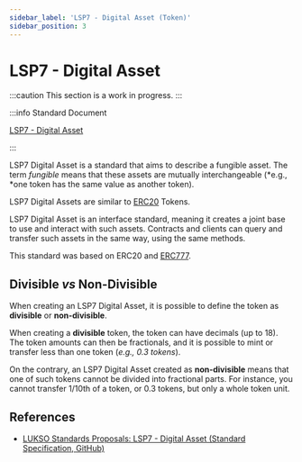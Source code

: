 ```yaml
---
sidebar_label: 'LSP7 - Digital Asset (Token)'
sidebar_position: 3
---
```


# LSP7 - Digital Asset

:::caution This section is a work in progress.
:::

:::info Standard Document

[LSP7 - Digital Asset](https://github.com/lukso-network/LIPs/blob/main/LSPs/LSP-7-DigitalAsset.md)

:::

LSP7 Digital Asset is a standard that aims to describe a fungible asset. The term _fungible_ means that these assets are mutually interchangeable (*e.g., *one token has the same value as another token).

LSP7 Digital Assets are similar to [ERC20](https://eips.ethereum.org/EIPS/eip-20) Tokens.

LSP7 Digital Asset is an interface standard, meaning it creates a joint base to use and interact with such assets. Contracts and clients can query and transfer such assets in the same way, using the same methods.

This standard was based on ERC20 and [ERC777](https://eips.ethereum.org/EIPS/eip-777).

## Divisible _vs_ Non-Divisible

When creating an LSP7 Digital Asset, it is possible to define the token as **divisible** or **non-divisible**.

When creating a **divisible** token, the token can have decimals (up to 18). The token amounts can then be fractionals, and it is possible to mint or transfer less than one token (_e.g., 0.3 tokens_).

On the contrary, an LSP7 Digital Asset created as **non-divisible** means that one of such tokens cannot be divided into fractional parts. For instance, you cannot transfer 1/10th of a token, or 0.3 tokens, but only a whole token unit.

## References

- [LUKSO Standards Proposals: LSP7 - Digital Asset (Standard Specification, GitHub)](https://github.com/lukso-network/LIPs/blob/main/LSPs/LSP-7-DigitalAsset.md)
